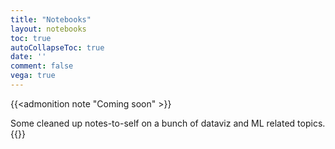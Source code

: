 ```yaml
---
title: "Notebooks"
layout: notebooks
toc: true
autoCollapseToc: true
date: ''
comment: false
vega: true
---
```


{{<admonition note "Coming soon" >}}
<p>
Some cleaned up notes-to-self on a bunch of dataviz and ML related topics.
{{</admonition>}}


